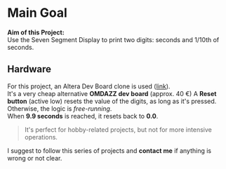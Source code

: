 # Main Goal

**Aim of this Project:**  
Use the Seven Segment Display to print two digits: seconds and 1/10th of seconds.

## Hardware

For this project, an Altera Dev Board clone is used ([link](https://github.com/forem1/FPGA)).  
It's a very cheap alternative **OMDAZZ dev board** (approx. 40 €)
A **Reset button** (active low) resets the value of the digits, as long as it's pressed. Otherwise, the logic is *free-running*.  
When **9.9 seconds** is reached, it resets back to **0.0**.


> It's perfect for hobby-related projects, but not for more intensive operations.

I suggest to follow this series of projects and **contact me** if anything is wrong or not clear.
